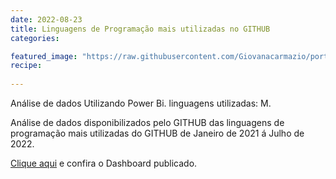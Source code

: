 ```yaml
---
date: 2022-08-23
title: Linguagens de Programação mais utilizadas no GITHUB
categories:

featured_image: "https://raw.githubusercontent.com/Giovanacarmazio/portifolio/main/images/Linguagens%20de%20Programa%C3%A7%C3%A3o%20mais%20utilizadas%20no%20GITHUB.jpg"
recipe:
 
---
```



Análise de dados Utilizando Power Bi. linguagens utilizadas: M.



 


Análise de dados disponibilizados pelo GITHUB das linguagens de programação mais utilizadas do GITHUB de Janeiro de 2021 á Julho de 2022.


<a href="https://app.powerbi.com/view?r=eyJrIjoiYTUwNTNhZWEtYTA5Ni00NThkLWFkOWEtZGU2OGFlYmFhN2FkIiwidCI6ImU5YzYxMzhlLTQyZmUtNGM3MS1iMWFkLTc1ZjA1NTdiOWI0NSJ9&pageName=ReportSection">Clique aqui</a> e confira o Dashboard publicado.


